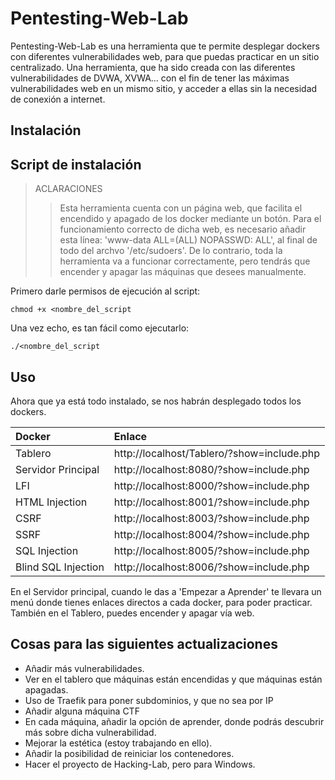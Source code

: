 # Pentesting-Web-Lab

Pentesting-Web-Lab es una herramienta que te permite desplegar dockers con diferentes vulnerabilidades web, para que puedas practicar en un sitio centralizado.
Una herramienta, que ha sido creada con las diferentes vulnerabilidades de DVWA, XVWA... con el fin de tener las máximas vulnerabilidades web en un mismo sitio, y acceder a ellas sin la necesidad de conexión a internet.

## Instalación

## Script de instalación

> ACLARACIONES
>> Esta herramienta cuenta con un página web, que facilita el encendido y apagado de los docker mediante un botón. Para el funcionamiento correcto de dicha web, es necesario añadir esta línea: 'www-data ALL=(ALL) NOPASSWD: ALL', al final de todo del archvo '/etc/sudoers'. De lo contrario, toda la herramienta va a funcionar correctamente, pero tendrás que encender y apagar las máquinas que desees manualmente.

Primero darle permisos de ejecución al script:

```
chmod +x <nombre_del_script
```
Una vez echo, es tan fácil como ejecutarlo:

```
./<nombre_del_script
```

## Uso

Ahora que ya está todo instalado, se nos habrán desplegado todos los dockers.

| Docker | Enlace |
|:-------------------|:-------------------------------------------|
| Tablero | http://localhost/Tablero/?show=include.php |
| Servidor Principal | http://localhost:8080/?show=include.php |
| LFI | http://localhost:8000/?show=include.php |
| HTML Injection | http://localhost:8001/?show=include.php |
| CSRF | http://localhost:8003/?show=include.php |
| SSRF | http://localhost:8004/?show=include.php |
| SQL Injection | http://localhost:8005/?show=include.php |
| Blind SQL Injection| http://localhost:8006/?show=include.php |

En el Servidor principal, cuando le das a 'Empezar a Aprender' te llevara un menú donde tienes enlaces directos a cada docker, para poder practicar.
También en el Tablero, puedes encender y apagar vía web.

## Cosas para las siguientes actualizaciones

- Añadir más vulnerabilidades.
- Ver en el tablero que máquinas están encendidas y que máquinas están apagadas.
- Uso de Traefik para poner subdominios, y que no sea por IP
- Añadir alguna máquina CTF
- En cada máquina, añadir la opción de aprender, donde podrás descubrir más sobre dicha vulnerabilidad.
- Mejorar la estética (estoy trabajando en ello).
- Añadir la posibilidad de reiniciar los contenedores.
- Hacer el proyecto de Hacking-Lab, pero para Windows.
